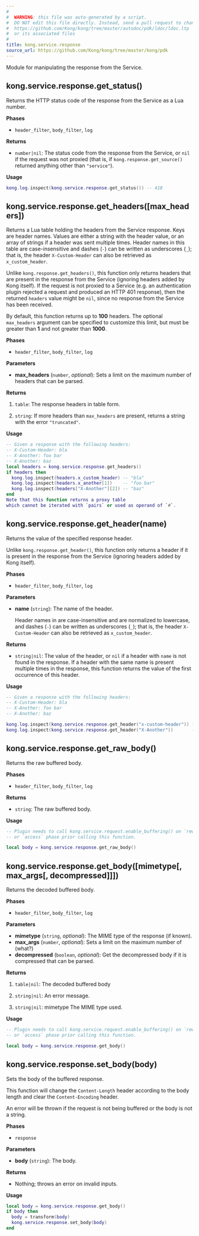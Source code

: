 ```yaml
---
#
#  WARNING: this file was auto-generated by a script.
#  DO NOT edit this file directly. Instead, send a pull request to change
#  https://github.com/Kong/kong/tree/master/autodoc/pdk/ldoc/ldoc.ltp
#  or its associated files
#
title: kong.service.response
source_url: https://github.com/Kong/kong/tree/master/kong/pdk
---
```


Module for manipulating the response from the Service.



## kong.service.response.get_status()

Returns the HTTP status code of the response from the Service as a Lua number.

**Phases**

* `header_filter`, `body_filter`, `log`

**Returns**

* `number|nil`:   The status code from the response from the Service, or `nil`
 if the request was not proxied (that is, if `kong.response.get_source()` returned
 anything other than `"service"`).


**Usage**

``` lua
kong.log.inspect(kong.service.response.get_status()) -- 418
```



## kong.service.response.get_headers([max_headers])

Returns a Lua table holding the headers from the Service response.  Keys are
 header names. Values are either a string with the header value, or an array of
 strings if a header was sent multiple times. Header names in this table are
 case-insensitive and dashes (`-`) can be written as underscores (`_`); that is,
 the header `X-Custom-Header` can also be retrieved as `x_custom_header`.

 Unlike `kong.response.get_headers()`, this function only returns headers that
 are present in the response from the Service (ignoring headers added by Kong itself).
 If the request is not proxied to a Service (e.g. an authentication plugin rejected
 a request and produced an HTTP 401 response), then the returned `headers` value
 might be `nil`, since no response from the Service has been received.

 By default, this function returns up to **100** headers. The optional
 `max_headers` argument can be specified to customize this limit, but must be
 greater than **1** and not greater than **1000**.

**Phases**

* `header_filter`, `body_filter`, `log`

**Parameters**

* **max_headers** (`number`, _optional_):  Sets a limit on the maximum number of
 headers that can be parsed.

**Returns**

1.  `table`:  The response headers in table form.

1.  `string`:  If more headers than `max_headers` are present, returns
 a string with the error `"truncated"`.


**Usage**

``` lua
-- Given a response with the following headers:
-- X-Custom-Header: bla
-- X-Another: foo bar
-- X-Another: baz
local headers = kong.service.response.get_headers()
if headers then
  kong.log.inspect(headers.x_custom_header) -- "bla"
  kong.log.inspect(headers.x_another[1])    -- "foo bar"
  kong.log.inspect(headers["X-Another"][2]) -- "baz"
end
Note that this function returns a proxy table
which cannot be iterated with `pairs` or used as operand of `#`.
```



## kong.service.response.get_header(name)

Returns the value of the specified response header.

 Unlike `kong.response.get_header()`, this function only returns a header
 if it is present in the response from the Service (ignoring headers added by Kong
 itself).


**Phases**

* `header_filter`, `body_filter`, `log`

**Parameters**

* **name** (`string`):  The name of the header.

   Header names in are case-insensitive and are normalized to lowercase, and
   dashes (`-`) can be written as underscores (`_`); that is, the header
   `X-Custom-Header` can also be retrieved as `x_custom_header`.


**Returns**

* `string|nil`:   The value of the header, or `nil` if a header with
 `name` is not found in the response. If a header with the same name is present
 multiple times in the response, this function returns the value of the
 first occurrence of this header.


**Usage**

``` lua
-- Given a response with the following headers:
-- X-Custom-Header: bla
-- X-Another: foo bar
-- X-Another: baz

kong.log.inspect(kong.service.response.get_header("x-custom-header")) -- "bla"
kong.log.inspect(kong.service.response.get_header("X-Another"))       -- "foo bar"
```



## kong.service.response.get_raw_body()

Returns the raw buffered body.

**Phases**

* `header_filter`, `body_filter`, `log`

**Returns**

* `string`:  The raw buffered body.


**Usage**

``` lua
-- Plugin needs to call kong.service.request.enable_buffering() on `rewrite`
-- or `access` phase prior calling this function.

local body = kong.service.response.get_raw_body()
```



## kong.service.response.get_body([mimetype[, max_args[, decompressed]]])

Returns the decoded buffered body.

**Phases**

* `header_filter`, `body_filter`, `log`

**Parameters**

* **mimetype** (`string`, _optional_):  The MIME type of the response (if known).
* **max_args** (`number`, _optional_):  Sets a limit on the maximum number of (what?)
* **decompressed** (`boolean`, _optional_):  Get the decompressed body if it is compressed
 that can be parsed.

**Returns**

1.  `table|nil`:  The decoded buffered body

1.  `string|nil`:  An error message.

1.  `string|nil`:  mimetype The MIME type used.


**Usage**

``` lua
-- Plugin needs to call kong.service.request.enable_buffering() on `rewrite`
-- or `access` phase prior calling this function.

local body = kong.service.response.get_body()
```



## kong.service.response.set_body(body)

Sets the body of the buffered response.

 This function will change the `Content-Length` header according to the body length and
 clear the `Content-Encoding` header.

 An error will be thrown if the request is not being buffered or the body
 is not a string.


**Phases**

* `response`

**Parameters**

* **body** (`string`):  The body.

**Returns**

*  Nothing; throws an error on invalid inputs.


**Usage**

``` lua
local body = kong.service.response.get_body()
if body then
  body = transform(body)
  kong.service.response.set_body(body)
end
```


